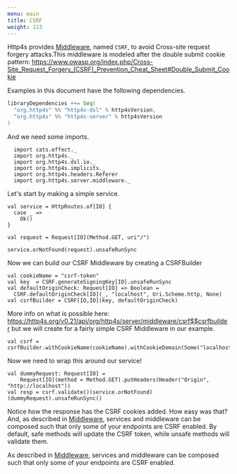 ```yaml
---
menu: main
title: CSRF
weight: 123
---
```


Http4s provides [Middleware], named `CSRF`, to avoid Cross-site request forgery attacks.This middleware 
is modeled after the double submit cookie pattern: https://www.owasp.org/index.php/Cross-Site_Request_Forgery_(CSRF)_Prevention_Cheat_Sheet#Double_Submit_Cookie

Examples in this document have the following dependencies.

```scala
libraryDependencies ++= Seq(
  "org.http4s" %% "http4s-dsl" % http4sVersion,
  "org.http4s" %% "http4s-server" % http4sVersion
)
```

And we need some imports.

```tut:silent
  import cats.effect._
  import org.http4s._
  import org.http4s.dsl.io._
  import org.http4s.implicits._
  import org.http4s.headers.Referer
  import org.http4s.server.middleware._
```

Let's start by making a simple service.

```tut:book
val service = HttpRoutes.of[IO] {
  case _ =>
    Ok()
} 

val request = Request[IO](Method.GET, uri"/")

service.orNotFound(request).unsafeRunSync
```

Now we can build our CSRF Middleware by creating a CSRFBuilder

```tut:silent
val cookieName = "csrf-token"
val key  = CSRF.generateSigningKey[IO].unsafeRunSync
val defaultOriginCheck: Request[IO] => Boolean =
  CSRF.defaultOriginCheck[IO](_, "localhost", Uri.Scheme.http, None)
val csrfBuilder = CSRF[IO,IO](key, defaultOriginCheck)
```

More info on what is possible here: https://http4s.org/v0.21/api/org/http4s/server/middleware/csrf$$csrfbuilder but
we will create for a fairly simple CSRF Middleware in our example.

```tut:book
val csrf = csrfBuilder.withCookieName(cookieName).withCookieDomain(Some("localhost")).withCookiePath(Some("/")).build
```

Now we need to wrap this around our service!
```tut:book
val dummyRequest: Request[IO] =
    Request[IO](method = Method.GET).putHeaders(Header("Origin", "http://localhost"))
val resp = csrf.validate()(service.orNotFound)(dummyRequest).unsafeRunSync()
```

Notice how the response has the CSRF cookies added. How easy was
that? And, as described in [Middleware], services and middleware can be
composed such that only some of your endpoints are CSRF enabled. By default, 
safe methods will update the CSRF token, while unsafe methods will validate them.


As described in [Middleware], services and middleware can be composed such
that only some of your endpoints are CSRF enabled.

[Middleware]: ../middleware
